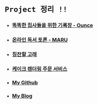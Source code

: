 # `Project 정리 !!`

- ### [똑똑한 집사들을 위한 기록장 - Ounce](https://github.com/wjdrbs96/Today-I-Learn/blob/master/Presentation/Ounce.md)

- ### [온라인 독서 토론 - MARU](https://github.com/wjdrbs96/Today-I-Learn/blob/master/Presentation/Maru.md)

- ### [칭찬할 고래](https://github.com/wjdrbs96/Today-I-Learn/tree/master/Presentation)

- ### [케이크 렌더링 주문 서비스](https://github.com/wjdrbs96/Today-I-Learn/blob/master/Presentation/cake.md)

- ### [My Github](https://github.com/wjdrbs96)

- ### [My Blog](https://devlog-wjdrbs96.tistory.com/)
